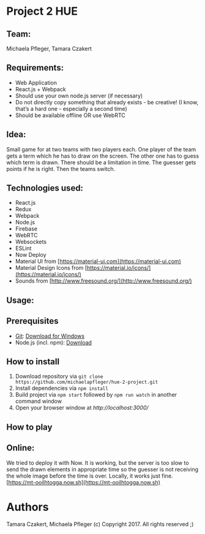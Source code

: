 # Project 2 HUE

## Team:
Michaela Pfleger, Tamara Czakert

## Requirements: 
- Web Application
- React.js + Webpack
- Should use your own node.js server (if necessary)
- Do not directly copy something that already exists - be creative! (I know, that’s a hard one - especially a second time)
- Should be available offline OR use WebRTC

## Idea:
Small game for at two teams with two players each. One player of the team gets a term which he has to draw on the screen. The other one has to guess which term is drawn. There should be a limitation in time. The guesser gets points if he is right. Then the teams switch.


## Technologies used:
* React.js
* Redux 
* Webpack
* Node.js
* Firebase
* WebRTC
* Websockets
* ESLint
* Now Deploy
* Material UI from [https://material-ui.com](https://material-ui.com) 
* Material Design Icons from [https://material.io/icons/](https://material.io/icons/)
* Sounds from [http://www.freesound.org/](http://www.freesound.org/)


## Usage:
## Prerequisites
* [Git](http://git-scm.org): [Download for Windows](https://git-for-windows.github.io)
* Node.js (incl. npm): [Download](http://nodejs.org) 
## How to install
1. Download repository via `git clone https://github.com/michaelapfleger/hue-2-project.git`
2. Install dependencies via `npm install`
3. Build project via `npm start` followed by `npm run watch` in another command window
5. Open your browser window at *http://localhost:3000/*

## How to play



## Online: 
We tried to deploy it with Now. It is working, but the server is too slow to send the drawn elements in appropriate time so the guesser is not receiving the whole image before the time is over. Locally, it works just fine.
</br>[https://mt-ooilhtogga.now.sh](https://mt-ooilhtogga.now.sh)


# Authors
Tamara Czakert, Michaela Pfleger
(c) Copyright 2017. All rights reserved ;)